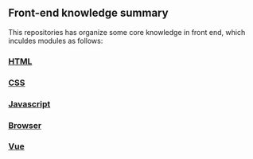 ## Front-end knowledge summary

This repositories has organize some core knowledge in front end, which inculdes modules as follows:

### [HTML](./HTML/html.md)
### [CSS](./CSS/css.md)
### [Javascript](./Javascript/js.md)
### [Browser](./Browser/browser.md)
### [Vue](./)